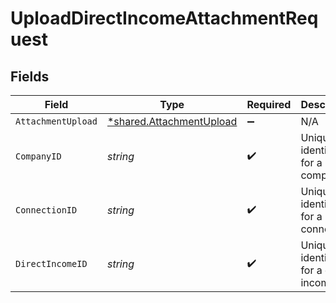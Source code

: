 # UploadDirectIncomeAttachmentRequest


## Fields

| Field                                                                      | Type                                                                       | Required                                                                   | Description                                                                | Example                                                                    |
| -------------------------------------------------------------------------- | -------------------------------------------------------------------------- | -------------------------------------------------------------------------- | -------------------------------------------------------------------------- | -------------------------------------------------------------------------- |
| `AttachmentUpload`                                                         | [*shared.AttachmentUpload](../../../pkg/models/shared/attachmentupload.md) | :heavy_minus_sign:                                                         | N/A                                                                        |                                                                            |
| `CompanyID`                                                                | *string*                                                                   | :heavy_check_mark:                                                         | Unique identifier for a company.                                           | 8a210b68-6988-11ed-a1eb-0242ac120002                                       |
| `ConnectionID`                                                             | *string*                                                                   | :heavy_check_mark:                                                         | Unique identifier for a connection.                                        | 2e9d2c44-f675-40ba-8049-353bfcb5e171                                       |
| `DirectIncomeID`                                                           | *string*                                                                   | :heavy_check_mark:                                                         | Unique identifier for a direct income.                                     |                                                                            |